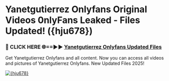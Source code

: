 # Yanetgutierrez Onlyfans Original Videos 0nlyFans Leaked - Files Updated! ({hju678})

<h3>🔴 CLICK HERE 🌐==►► <a href="https://tinyurl.com/ms9xzufz" rel="nofollow">Yanetgutierrez Onlyfans Updated Files</a></h3>

Get Yanetgutierrez Onlyfans and all content. Now you can access all videos and pictures of Yanetgutierrez Onlyfans. New Updated Files 2025!

[![{hju678}](https://i.imgur.com/PQ7UWWw.gif)](https://tinyurl.com/ms9xzufz)